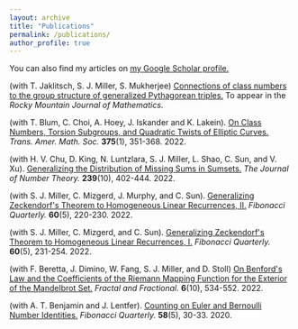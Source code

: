 ```yaml
---
layout: archive
title: "Publications"
permalink: /publications/
author_profile: true
---
```


You can also find my articles on <u><a href="https://scholar.google.com/citations?user=6Vt6nZYAAAAJ&hl=en">my Google Scholar profile</a>.</u>

(with T. Jaklitsch, S. J. Miller, S. Mukherjee) [Connections of class numbers to the group structure of generalized Pythagorean triples.](https://arxiv.org/abs/2112.03663) To appear in the *Rocky Mountain Journal of Mathematics*.

(with T. Blum, C. Choi, A. Hoey, J. Iskander and K. Lakein). [On Class Numbers, Torsion Subgroups, and Quadratic Twists of Elliptic Curves.](https://arxiv.org/abs/2007.08756) *Trans. Amer. Math. Soc.* **375**(1), 351-368. 2022.
	    
(with H. V. Chu, D. King, N. Luntzlara, S. J. Miller, L. Shao, C. Sun, and V. Xu). [Generalizing the Distribution of Missing Sums in Sumsets.](https://arxiv.org/abs/2005.07981) *The Journal of Number Theory.* **239**(10), 402-444. 2022.
  
(with S. J. Miller, C. Mizgerd, J. Murphy, and C. Sun). [Generalizing Zeckendorf's Theorem to Homogeneous Linear Recurrences, II.](https://arxiv.org/abs/2009.07891) *Fibonacci Quarterly.* **60**(5), 220-230. 2022.
  
(with S. J. Miller, C. Mizgerd, and C. Sun). [Generalizing Zeckendorf's Theorem to Homogeneous Linear Recurrences, I.](https://arxiv.org/abs/2001.08455) *Fibonacci Quarterly.* **60**(5), 231-254. 2022.

(with F. Beretta, J. Dimino, W. Fang, S. J. Miller, and D. Stoll) [On Benford's Law and the Coefficients of the Riemann Mapping Function for the Exterior of the Mandelbrot Set.](https://arxiv.org/abs/2206.04112) *Fractal and Fractional.* **6**(10), 534-552. 2022.

(with A. T. Benjamin and J. Lentfer). [Counting on Euler and Bernoulli Number Identities.](https://arxiv.org/abs/2007.12295) *Fibonacci Quarterly.* **58**(5), 30-33. 2020.


<!--{% include base_path %}

{% for post in site.publications reversed %}
  {% include archive-single.html %}
{% endfor %}
-->
